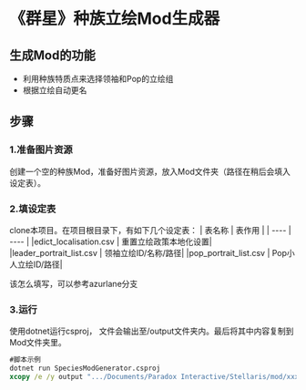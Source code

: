 ﻿# 《群星》种族立绘Mod生成器
## 生成Mod的功能
* 利用种族特质点来选择领袖和Pop的立绘组
* 根据立绘自动更名
## 步骤
### 1.准备图片资源
创建一个空的种族Mod，准备好图片资源，放入Mod文件夹（路径在稍后会填入设定表）。
### 2.填设定表
clone本项目。在项目根目录下，有如下几个设定表：
|  表名称   | 表作用  |
|  ----  | ----  |
|edict_localisation.csv | 重置立绘政策本地化设置|
|leader_portrait_list.csv | 领袖立绘ID/名称/路径|
|pop_portrait_list.csv | Pop小人立绘ID/路径|

该怎么填写，可以参考azurlane分支
### 3.运行
使用dotnet运行csproj， 文件会输出至/output文件夹内。最后将其中内容复制到Mod文件夹里。
```bat
#脚本示例
dotnet run SpeciesModGenerator.csproj
xcopy /e /y output ".../Documents/Paradox Interactive/Stellaris/mod/xxx Species Mod"
```